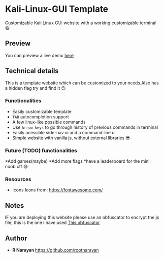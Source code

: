 # Kali-Linux-GUI Template

Customizable Kali Linux GUI website with a working customizable terminal :smiley:

## Preview

You can preview a live demo [here](https://rootnarayan.github.io/Kali-Linux-GUI/)
## Technical details

This is a template website which can be customized to your needs.Also has a hidden flag try and find it :wink:

### Functionalities

* Easily customizable template
* `TAB` autocompletion support
* A few linux-like possible commands
* Use `Arrow keys` to go through history of previous commands in terminal
* Easily acessible side-nav ui and a command line ui
* Simple website with vanilla js, without external libraries :sunglasses:

### Future (TODO) functionalities

*Add games(maybe)
*Add more flags
*have a leaderboard for the mini noob ctf :sweat_smile:



### Resources

* Icons
Icons from:
https://fontawesome.com/

## Notes

IF you are deploying this website please use an obfuscator to encrypt the js file, this is the one i have used [This obfuscator](https://obfuscator.io/)

## Author

* **R Narayan**  https://github.com/rootnarayan
